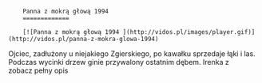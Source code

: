 
        Panna z mokrą głową 1994 
        =============
        
        [![Panna z mokrą głową 1994 ](http://vidos.pl/images/player.gif)](http://vidos.pl/panna-z-mokra-glowa-1994)
        
        
 Ojciec, zadłużony u niejakiego Zgierskiego, po kawałku sprzedaje łąki i las. Podczas wycinki drzew ginie przywalony ostatnim dębem. Irenka z zobacz pełny opis
    